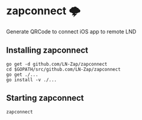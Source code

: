 # zapconnect 🌩

Generate QRCode to connect iOS app to remote LND

## Installing zapconnect

```
go get -d github.com/LN-Zap/zapconnect
cd $GOPATH/src/github.com/LN-Zap/zapconnect
go get ./...
go install -v ./...
```

## Starting zapconnect

```
zapconnect
```
